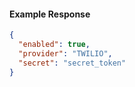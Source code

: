 <!-- Generated by nd gen api-examples. DO NOT EDIT. -->
#### Example Response
```json
{
  "enabled": true,
  "provider": "TWILIO",
  "secret": "secret_token"
}